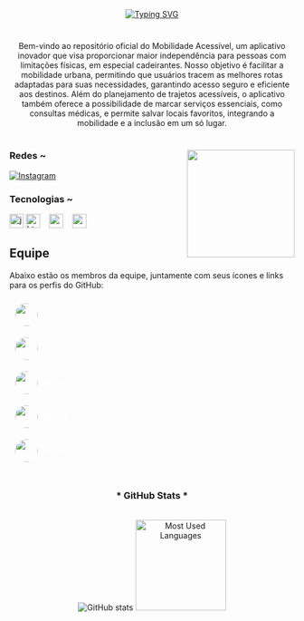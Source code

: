 <div align="center">
  <a href="https://git.io/typing-svg">
    <img src="https://readme-typing-svg.demolab.com?font=Fira+Code&weight=500&size=22&pause=1000&color=006ac0&center=true&vCenter=true&random=false&width=524&lines=%E2%8A%B9+Bem+vindo+ao+nosso+perfil!+" alt="Typing SVG">
  </a>
</div>

#

<p align="center">Bem-vindo ao repositório oficial do Mobilidade Acessível, um aplicativo inovador que visa proporcionar maior independência para pessoas com limitações físicas, em especial cadeirantes. Nosso objetivo é facilitar a mobilidade urbana, permitindo que usuários tracem as melhores rotas adaptadas para suas necessidades, garantindo acesso seguro e eficiente aos destinos. Além do planejamento de trajetos acessíveis, o aplicativo também oferece a possibilidade de marcar serviços essenciais, como consultas médicas, e permite salvar locais favoritos, integrando a mobilidade e a inclusão em um só lugar.
  
#

<img align="right" alt="" height="190px" src="./src/study.gif">

<h3 align="left">Redes ~</h3>

[![Instagram](https://img.shields.io/badge/-Instagram-000?style=for-the-badge&logo=instagram&logoColor=006ac0&color:FFF)](https://www.instagram.com/mobilidade.acessivel/)


<h3 align="left">Tecnologias ~</h3>

<div align="left">
     <img src="https://cdn.jsdelivr.net/gh/devicons/devicon/icons/javascript/javascript-plain.svg" height="25" alt="javascript logo"  />
    <img src="https://cdn.jsdelivr.net/gh/devicons/devicon/icons/html5/html5-original.svg" height="25" alt="html5 logo"  />
    <img width="8" />
    <img src="https://cdn.jsdelivr.net/gh/devicons/devicon/icons/css3/css3-original.svg" height="25" alt="css3 logo"  />
    <img width="8" />
    <img src="https://cdn.jsdelivr.net/gh/devicons/devicon/icons/react/react-original.svg" height="25" alt="react logo"  />
    <img width="8" />
</div>

## Equipe

Abaixo estão os membros da equipe, juntamente com seus ícones e links para os perfis do GitHub:

<div style="display: flex; flex-direction: column; align-items: flex-start;">
  <a href="https://github.com/Dandanp3" target="_blank" style="display: flex; align-items: center; text-decoration: none; color: #ffffff; margin: 10px;">
    <img src="https://github.com/user-attachments/assets/0c017e2d-511d-420d-8f38-07b27db16b68" alt="Daniel" style="width: 40px; height: 40px; border-radius: 50%; object-fit: cover; margin-right: 10px; transition: transform 0.3s;" onmouseover="this.style.transform='scale(1.1)'" onmouseout="this.style.transform='scale(1)'"/>
    <span style="color: #ffffff;">Daniel</span>
  </a>

  <a href="https://github.com/Thalyszx" target="_blank" style="display: flex; align-items: center; text-decoration: none; color: #ffffff; margin: 10px;">
    <img src="https://github.com/user-attachments/assets/2382707b-c06c-4718-8936-2e4e34285588" alt="Thalys" style="width: 40px; height: 40px; border-radius: 50%; object-fit: cover; margin-right: 10px; transition: transform 0.3s;" onmouseover="this.style.transform='scale(1.1)'" onmouseout="this.style.transform='scale(1)'"/>
    <span style="color: #ffffff;">Thalys</span>
  </a>

  <a href="https://github.com/mhauuu" target="_blank" style="display: flex; align-items: center; text-decoration: none; color: #ffffff; margin: 10px;">
    <img src="https://github.com/user-attachments/assets/f429b45a-d611-4f3a-955d-05b66bae49e0" alt="Mauricio" style="width: 40px; height: 40px; border-radius: 50%; object-fit: cover; margin-right: 10px; transition: transform 0.3s;" onmouseover="this.style.transform='scale(1.1)'" onmouseout="this.style.transform='scale(1)'"/>
    <span style="color: #ffffff;">Mauricio</span>
  </a>

  <a href="https://github.com/dvddogera" target="_blank" style="display: flex; align-items: center; text-decoration: none; color: #ffffff; margin: 10px;">
    <img src="https://github.com/user-attachments/assets/5f45ab8d-65a2-4d21-bae3-6467725521c8" alt="Deivid" style="width: 40px; height: 40px; border-radius: 50%; object-fit: cover; margin-right: 10px; transition: transform 0.3s;" onmouseover="this.style.transform='scale(1.1)'" onmouseout="this.style.transform='scale(1)'"/>
    <span style="color: #ffffff;">Deivid</span>
  </a>

  <a href="https://github.com/gusmariz" target="_blank" style="display: flex; align-items: center; text-decoration: none; color: #ffffff; margin: 10px;">
    <img src="https://github.com/user-attachments/assets/0b989035-25c2-41b5-8c5d-a5f809a2babf" alt="Gustavo" style="width: 40px; height: 40px; border-radius: 50%; object-fit: cover; margin-right: 10px; transition: transform 0.3s;" onmouseover="this.style.transform='scale(1.1)'" onmouseout="this.style.transform='scale(1)'"/>
    <span style="color: #ffffff;">Gustavo</span>
  </a>
</div>

#

<div style="text-align: center;" align="center">
  <h3>* GitHub Stats *</h3>
  <br>
  <img src="https://github-readme-stats-git-masterrstaa-rickstaa.vercel.app/api?username=Mobilidade-Acessivel&hide_title=true&show_icons=true&include_all_commits=false&count_private=true&line_height=25&hide=issues&bg_color=000&title_color=006ac0&text_color=FFF&border_radius=3&border_color=006ac0&icon_color=006ac0&theme=jolly" alt="GitHub stats">

  <a href="https://github.com/Mobilidade-Acessivel/github-readme-stats">
    <img height="160em" src="https://github-readme-stats-git-masterrstaa-rickstaa.vercel.app/api/top-langs/?username=Mobilidade-Acessivel&line_height=10&card_width=290&layout=compact&hide_title=false&count_private=true&langs_count=4&show_icons=true&title_color=006ac0&hide=html,css&bg_color=000&text_color=8B8B8B&border_radius=3&border_color=006ac0&count_private=true" alt="Most Used Languages"/>
  </a>
</div>


#
